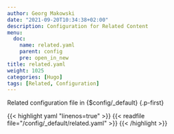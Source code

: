 ```yaml
---
author: Georg Makowski
date: "2021-09-20T10:34:38+02:00"
description: Configuration for Related Content
menu:
  doc:
    name: related.yaml
    parent: config
    pre: open_in_new
title: related.yaml
weight: 1025
categories: [Hugo]
tags: [Related, Configuration]
---
```


Related configuration file in {$config/_default}
{.p-first} <!--more-->

{{< highlight yaml "linenos=true" >}}
{{< readfile file="/config/_default/related.yaml" >}}
{{< /highlight >}}
